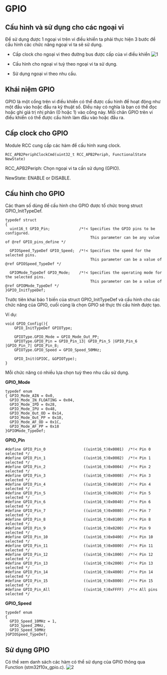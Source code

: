 
# GPIO

## Cấu hình và sử dụng cho các ngoại vi
Để sử dụng được 1 ngoại vi trên vi điều khiển ta phải thực hiện 3 bước để cấu hình các chức năng ngoại vi ta sẽ sử dụng. 

- Cấp clock cho ngoại vi theo đường bus được cấp của vi điều khiển 
![1](https://github.com/user-attachments/assets/04dbf1e1-67df-4b8e-923f-4dad3e0adacb)

- Cấu hình cho ngoại vi tuỳ theo ngoại vi ta sử dụng.
- Sử dụng ngoại vi theo nhu cầu.



## Khái niệm GPIO
GPIO là một cổng trên vi điều khiển có thể được cấu hình để hoạt động như một đầu vào hoặc đầu ra kỹ thuật số. Điều này có nghĩa là bạn có thể đọc hoặc ghi giá trị nhị phân (0 hoặc 1) vào cổng này. Mỗi chân GPIO trên vi điều khiển có thể được cấu hình làm đầu vào hoặc đầu ra.



## Cấp clock cho GPIO
Module RCC cung cấp các hàm để cấu hình xung clock.
```
RCC_APB2PeriphClockCmd(uint32_t RCC_APB2Periph, FunctionalState NewState)
```
RCC_APB2Periph: Chọn ngoại vi ta cần sử dụng (GPIO).

NewState: ENABLE or DISABLE.
## Cấu hình cho GPIO
Các tham số dùng để cấu hình cho GPIO được tổ chức trong struct GPIO_InitTypeDef.
```
typedef struct
{
  uint16_t GPIO_Pin;             /*!< Specifies the GPIO pins to be configured.
                                      This parameter can be any value of @ref GPIO_pins_define */

  GPIOSpeed_TypeDef GPIO_Speed;  /*!< Specifies the speed for the selected pins.
                                      This parameter can be a value of @ref GPIOSpeed_TypeDef */

  GPIOMode_TypeDef GPIO_Mode;    /*!< Specifies the operating mode for the selected pins.
                                      This parameter can be a value of @ref GPIOMode_TypeDef */
}GPIO_InitTypeDef;
```
Trước tiên khai báo 1 biến của struct GPIO_InitTypeDef và cấu hình cho các chức năng của GPIO, cuối cùng là chọn GPIO sẽ thực thi cấu hình được tạo.

Ví dụ: 
```
void GPIO_Config(){
	GPIO_InitTypeDef GPIOType;

	GPIOType.GPIO_Mode = GPIO_Mode_Out_PP;
	GPIOType.GPIO_Pin = GPIO_Pin_13| GPIO_Pin_5 |GPIO_Pin_6 |GPIO_Pin_7| GPIO_Pin_8;
	GPIOType.GPIO_Speed = GPIO_Speed_50MHz;
	
	GPIO_Init(GPIOC, &GPIOType);
}
```
Mỗi chức năng có nhiều lựa chọn tuỳ theo nhu cầu sử dụng.

**GPIO_Mode**
```
typedef enum
{ GPIO_Mode_AIN = 0x0,
  GPIO_Mode_IN_FLOATING = 0x04,
  GPIO_Mode_IPD = 0x28,
  GPIO_Mode_IPU = 0x48,
  GPIO_Mode_Out_OD = 0x14,
  GPIO_Mode_Out_PP = 0x10,
  GPIO_Mode_AF_OD = 0x1C,
  GPIO_Mode_AF_PP = 0x18
}GPIOMode_TypeDef;
```
**GPIO_Pin**
```
#define GPIO_Pin_0                 ((uint16_t)0x0001)  /*!< Pin 0 selected */
#define GPIO_Pin_1                 ((uint16_t)0x0002)  /*!< Pin 1 selected */
#define GPIO_Pin_2                 ((uint16_t)0x0004)  /*!< Pin 2 selected */
#define GPIO_Pin_3                 ((uint16_t)0x0008)  /*!< Pin 3 selected */
#define GPIO_Pin_4                 ((uint16_t)0x0010)  /*!< Pin 4 selected */
#define GPIO_Pin_5                 ((uint16_t)0x0020)  /*!< Pin 5 selected */
#define GPIO_Pin_6                 ((uint16_t)0x0040)  /*!< Pin 6 selected */
#define GPIO_Pin_7                 ((uint16_t)0x0080)  /*!< Pin 7 selected */
#define GPIO_Pin_8                 ((uint16_t)0x0100)  /*!< Pin 8 selected */
#define GPIO_Pin_9                 ((uint16_t)0x0200)  /*!< Pin 9 selected */
#define GPIO_Pin_10                ((uint16_t)0x0400)  /*!< Pin 10 selected */
#define GPIO_Pin_11                ((uint16_t)0x0800)  /*!< Pin 11 selected */
#define GPIO_Pin_12                ((uint16_t)0x1000)  /*!< Pin 12 selected */
#define GPIO_Pin_13                ((uint16_t)0x2000)  /*!< Pin 13 selected */
#define GPIO_Pin_14                ((uint16_t)0x4000)  /*!< Pin 14 selected */
#define GPIO_Pin_15                ((uint16_t)0x8000)  /*!< Pin 15 selected */
#define GPIO_Pin_All               ((uint16_t)0xFFFF)  /*!< All pins selected */
```
**GPIO_Speed**
```
typedef enum
{ 
  GPIO_Speed_10MHz = 1,
  GPIO_Speed_2MHz, 
  GPIO_Speed_50MHz
}GPIOSpeed_TypeDef;
```

## Sử dụng GPIO
Có thể xem danh sách các hàm có thể sử dụng của GPIO thông qua Function (stm32f10x_gpio.c).
![2](https://github.com/user-attachments/assets/b8fb16d4-cfa2-4577-93b7-c68903303a86)

